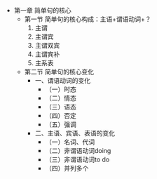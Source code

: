 - 第一章 简单句的核心
	- 第一节 简单句的核心构成：主语+谓语动词+？
		1. 主谓
		2. 主谓宾
		3. 主谓双宾
		4. 主谓宾补
		5. 主系表
	- 第二节 简单句的核心变化
		- 一、谓语动词的变化
			- （一）时态
			- （二）情态
			- （三）语态
			- （四）否定
			- （五）强调
		- 二、主语、宾语、表语的变化
			- （一）名词、代词
			- （二）非谓语动词doing
			- （三）非谓语动词to do
			- （四）并列多个